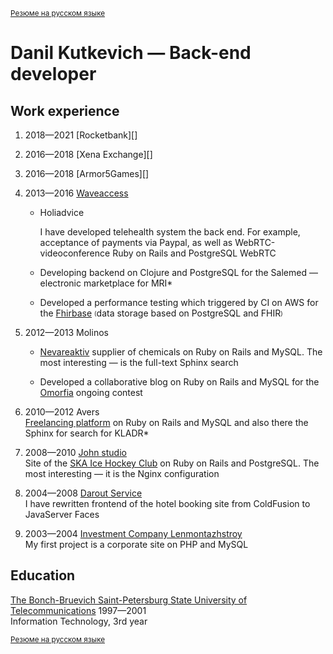 <sub>[Резюме на русском языке][]</sub>

# Danil Kutkevich — Back-end developer

## Work experience

1. <span title="08.2018—01.2021">2018—2021</span> [Rocketbank][]

2. <span title="07.2018—08.2018">2016—2018</span> [Xena Exchange][]

3. <span title="10.2016—05.2018">2016—2018</span> [Armor5Games][]

4. <span title="06.2013—08.2016">2013—2016</span> [Waveaccess][]

   * Holiadvice
     
     I have developed <span title="holiadvice.com">telehealth system</span>  the back end. For example, acceptance of payments
     via Paypal, as well as WebRTC-videoconference
     Ruby on Rails and PostgreSQL WebRTC

   * Developing backend on Clojure and PostgreSQL for the Salemed — electronic
     marketplace for <span title="Magnetic Resonance Imaging">MRI*</span>

   * Developed a performance testing which triggered by CI on AWS
     for the [Fhirbase][] <sub><sup>(</sup></sub>data storage based on
     PostgreSQL and FHIR<sub><sup>)</sup></sub>

   [Waveaccess]: https://waveaccess.ru
   [Fhirbase]: https://github.com/fhirbase/fhirbase-plv8

5. <span title="04.2012—06.2013">2012—2013</span> Molinos

   * [Nevareaktiv][] supplier of chemicals on Ruby on Rails and MySQL.
     The most interesting — is the full-text Sphinx search

   * Developed a collaborative blog on Ruby on Rails and MySQL
     for the [Omorfia][] ongoing contest

   [Molinos]: https://molinos.ru
   [Nevareaktiv]: https://nevareaktiv.ru
   [Omorfia]: https://omorfia.ru

6. <span title="09.2010—04.2012">2010—2012</span> Avers  
   [Freelancing platform][] on Ruby on Rails and MySQL and also
   there the Sphinx for search for
   <span title="classifier of addresses of the Russian Federation">KLADR*</a>

   [Freelancing platform]: http://prohq.ru

7. <span title="03.2008—09.2010">2008—2010</span> [John studio][]  
   Site of the [SKA Ice Hockey Club][] on Ruby on Rails and PostgreSQL.
   The most interesting — it is the Nginx configuration

   [John studio]: https://john.ru
   [SKA Ice Hockey Club]: https://ska.ru

8. <span title="11.2004—03.2008">2004—2008</span> [Darout Service][]  
   I have rewritten frontend of the <span title="hotelguide.com">hotel booking site</span>
   from ColdFusion to JavaServer Faces

   [Darout Service]: http://darout.ru

9. <span title="06.2003—11.2004">2003—2004</span> [Investment Company Lenmontazhstroy][]  
   My first project is a corporate site on PHP and MySQL

   [Investment Company Lenmontazhstroy]: https://lmsic.com

## Education

[The Bonch-Bruevich Saint-Petersburg State University of Telecommunications][] 1997—2001  
Information Technology, 3rd year

[The Bonch-Bruevich Saint-Petersburg State University of Telecommunications]: https://sut.ru

<sub>[Резюме на русском языке][]</sub>

[Резюме на русском языке]: ./danilkutkevich.ru.md#readme
